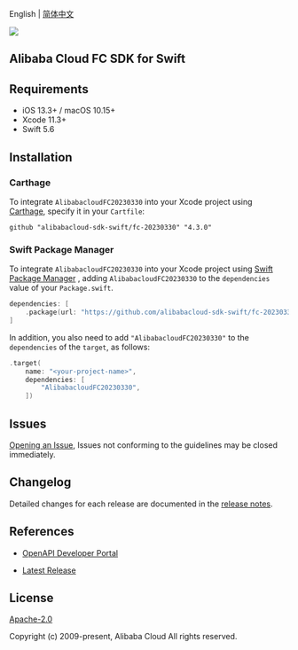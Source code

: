 English | [简体中文](README-CN.md)

![](https://aliyunsdk-pages.alicdn.com/icons/AlibabaCloud.svg)

## Alibaba Cloud FC SDK for Swift

## Requirements

- iOS 13.3+ / macOS 10.15+
- Xcode 11.3+
- Swift 5.6

## Installation

### Carthage

To integrate `AlibabacloudFC20230330` into your Xcode project using [Carthage](https://github.com/Carthage/Carthage), specify it in your `Cartfile`:

```ogdl
github "alibabacloud-sdk-swift/fc-20230330" "4.3.0"
```

### Swift Package Manager

To integrate `AlibabacloudFC20230330` into your Xcode project using [Swift Package Manager](https://swift.org/package-manager/) , adding `AlibabacloudFC20230330` to the `dependencies` value of your `Package.swift`.

```swift
dependencies: [
    .package(url: "https://github.com/alibabacloud-sdk-swift/fc-20230330.git", from: "4.3.0")
]
```

In addition, you also need to add `"AlibabacloudFC20230330"` to the `dependencies` of the `target`, as follows:

```swift
.target(
    name: "<your-project-name>",
    dependencies: [
        "AlibabacloudFC20230330",
    ])
```

## Issues

[Opening an Issue](https://github.com/alibabacloud-sdk-swift/fc-20230330/issues/new), Issues not conforming to the guidelines may be closed immediately.

## Changelog

Detailed changes for each release are documented in the [release notes](./ChangeLog.txt).

## References

* [OpenAPI Developer Portal](https://next.api.alibabacloud.com/home)
- [Latest Release](https://github.com/alibabacloud-sdk-swift/fc-20230330)

## License

[Apache-2.0](http://www.apache.org/licenses/LICENSE-2.0)

Copyright (c) 2009-present, Alibaba Cloud All rights reserved.
